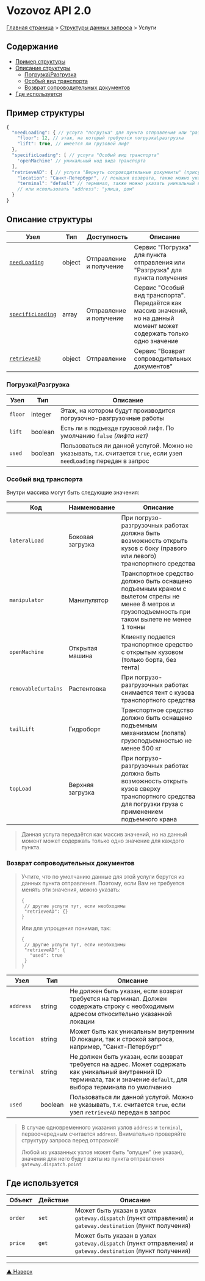 # <a name="up"/>Vozovoz API 2.0

[Главная страница](/README.md) > [Структуры данных запроса](index.md) > Услуги

## Содержание

* [Пример структуры](#example)
* [Описание структуры](#description)
    * [Погрузка\Разгрузка](#needLoading)
    * [Особый вид транспорта](#specLoading)
    * [Возврат сопроводительных документов](#retrieveAD)
* [Где используется](#used)

## <a name="example"/>Пример структуры

```javascript
{
  "needLoading": { // услуга "погрузка" для пункта отправления или "разгрузка" для пункта получения
    "floor": 12, // этаж, на который требуется погрузка\разгрузка
    "lift": true, // имеется ли грузовой лифт
  },
  "specificLoading": [ // услуга "Особый вид транспорта"
    'openMachine' // уникальный код вида транспорта
  ],
  "retrieveAD": { // услуга "Вернуть сопроводительные документы" (присутствует только у пункта отправления)
    "location": "Санкт-Петербург", // локация возврата, также можно указать уникальный внутренний ID локации
    "terminal": "default" // терминал, также можно указать уникальный внутренний ID терминала
    // или использовать "address": "улица, дом"
  }
}
```

## <a name="description"/>Описание структуры

| Узел              | Тип       | Доступность   | Описание |
| ----              | ---       | -----------   | -------- |
| [`needLoading`](#needLoading) | object    | Отправление и получение | Сервис "Погрузка" для пункта отправления или "Разгрузка" для пункта получения |
| [`specificLoading`](#specLoading) | array     | Отправление и получение | Сервис "Особый вид транспорта". Передаётся как массив значений, но на данный момент может содержать только одно значение |
| [`retrieveAD`](#retrieveAD) | object    | Отправление   | Сервис "Возврат сопроводительных документов" |

### <a name="needLoading"/>Погрузка\Разгрузка

| Узел          | Тип           | Описание |
| ----          | ---           | -------- |
| `floor`       | integer       | Этаж, на котором будут производится погрузочно-разгрузочные работы |
| `lift`        | boolean       | Есть ли в подъезде грузовой лифт. По умолчанию `false` _(лифта нет)_ |
| `used`        | boolean       | Пользоваться ли данной услугой. Можно не указывать, т.к. считается `true`, если узел `needLoading` передан в запрос |

### <a name="specLoading"/>Особый вид транспорта

Внутри массива могут быть следующие значения:

| Код           | Наименование      | Описание |
| ---           | ------------      | -------- |
| `lateralLoad` | Боковая загрузка  | При погрузо-разгрузочных работах должна быть возможность открыть кузов с боку (правого или левого) транспортного средства |
| `manipulator` | Манипулятор       | Транспортное средство должно быть оснащено подъемным краном с вылетом стрелы не менее 8 метров и грузоподъемность при таком вылете не менее 1 тонны |
| `openMachine` | Открытая машина   | Клиенту подается транспортное средство с открытым кузовом (только борта, без тента) |
| `removableCurtains` | Растентовка | При погрузо-разгрузочных работах снимается тент с кузова транспортного средства |
| `tailLift`    | Гидроборт         | Транспортное средство должно быть оснащено подъемным механизмом (лопата) грузоподъемностью не менее 500 кг |
| `topLoad`     | Верхняя загрузка  | При погрузо-разгрузочных работах должна быть возможность открыть кузов сверху транспортного средства для погрузки груза с применением подъемного крана |

> Данная услуга передаётся как массив значений, но на данный момент может содержать только одно значение для каждого пункта.

### <a name="retrieveAD"/>Возврат сопроводительных документов

>Учтите, что по умолчанию данные для этой услуги берутся из данных пункта отправления. Поэтому, если Вам не требуется менять эти значения, можно указать:
>```
>{
>  // другие услуги тут, если необходимы
>  "retrieveAD": {}
>}
>```
>Или для упрощения понимая, так:
>```
>{
>  // другие услуги тут, если необходимы
>  "retrieveAD": {
>    "used": true
>  }
>}

| Узел          | Тип           | Описание |
| ----          | ---           | -------- |
| `address`     | string        | Не должен быть указан, если возврат требуется на терминал. Должен содержать строку с необходимым адресом относительно указанной локации |
| `location`    | string        | Может быть как уникальным внутренним ID локации, так и строкой запроса, например, "Санкт-Петербург" |
| `terminal`    | string        | Не должен быть указан, если возврат требуется на адрес. Может содержать как уникальный внутренний ID терминала, так и значение `default`, для выбора терминала по умолчанию |
| `used`        | boolean       | Пользоваться ли данной услугой. Можно не указывать, т.к. считается `true`, если узел `retrieveAD` передан в запрос |

> В случае одновременного указания узлов `address` и `terminal`, первоочередным считается `address`. Внимательно проверяйте структуру запроса перед отправкой!
>
> Любой из указанных узлов может быть "опущен" (не указан), значения для него будут взяты из пункта отправления `gateway.dispatch.point`


## <a name="used"/>Где используется

| Объект        | Действие      | Описание |
| ------        | --------      | -------- |
| `order`       | `set`         | Может быть указан в узлах `gateway.dispatch` (пункт отправления) и `gateway.destination` (пункт получения) |
| `price`       | `get`         | Может быть указан в узлах `gateway.dispatch` (пункт отправления) и `gateway.destination` (пункт получения) |

***
[▲ Наверх](#up)